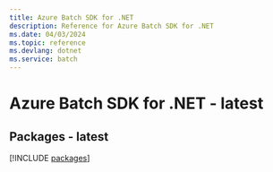```yaml
---
title: Azure Batch SDK for .NET
description: Reference for Azure Batch SDK for .NET
ms.date: 04/03/2024
ms.topic: reference
ms.devlang: dotnet
ms.service: batch
---
```

# Azure Batch SDK for .NET - latest
## Packages - latest
[!INCLUDE [packages](batch-index.md)]